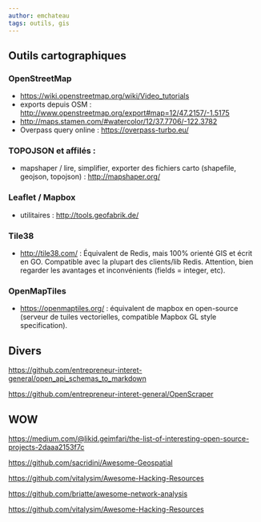 ```yaml
---
author: emchateau
tags: outils, gis
---
```


## Outils cartographiques

### OpenStreetMap

- <https://wiki.openstreetmap.org/wiki/Video_tutorials>
- exports depuis OSM : <http://www.openstreetmap.org/export#map=12/47.2157/-1.5175>
- <http://maps.stamen.com/#watercolor/12/37.7706/-122.3782>
- Overpass query online : <https://overpass-turbo.eu/>

### TOPOJSON et affilés :

- mapshaper / lire, simplifier, exporter des fichiers carto (shapefile, geojson, topojson) : <http://mapshaper.org/>

### Leaflet / Mapbox

- utilitaires : <http://tools.geofabrik.de/>

### Tile38

- <http://tile38.com/> : Équivalent de Redis, mais 100% orienté GIS et écrit en GO. Compatible avec la plupart des clients/lib Redis. Attention, bien regarder les avantages et inconvénients (fields = integer, etc).

### OpenMapTiles

- <https://openmaptiles.org/> : équivalent de mapbox en open-source (serveur de tuiles vectorielles, compatible Mapbox GL style specification).

## Divers

<https://github.com/entrepreneur-interet-general/open_api_schemas_to_markdown>

https://github.com/entrepreneur-interet-general/OpenScraper

## WOW

<https://medium.com/@likid.geimfari/the-list-of-interesting-open-source-projects-2daaa2153f7c>

https://github.com/sacridini/Awesome-Geospatial

https://github.com/vitalysim/Awesome-Hacking-Resources

https://github.com/briatte/awesome-network-analysis

https://github.com/vitalysim/Awesome-Hacking-Resources